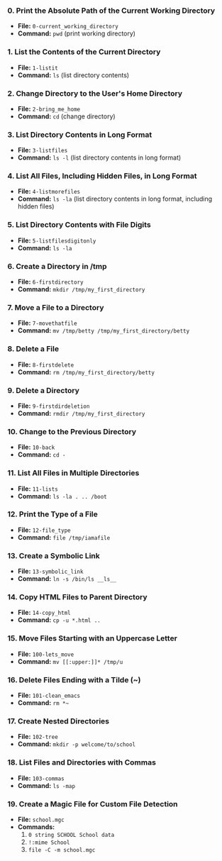 ### 0. Print the Absolute Path of the Current Working Directory
- **File:** `0-current_working_directory`
- **Command:** `pwd` (print working directory)

### 1. List the Contents of the Current Directory
- **File:** `1-listit`
- **Command:** `ls` (list directory contents)

### 2. Change Directory to the User's Home Directory
- **File:** `2-bring_me_home`
- **Command:** `cd` (change directory)

### 3. List Directory Contents in Long Format
- **File:** `3-listfiles`
- **Command:** `ls -l` (list directory contents in long format)

### 4. List All Files, Including Hidden Files, in Long Format
- **File:** `4-listmorefiles`
- **Command:** `ls -la` (list directory contents in long format, including hidden files)

### 5. List Directory Contents with File Digits
- **File:** `5-listfilesdigitonly`
- **Command:** `ls -la`

### 6. Create a Directory in /tmp
- **File:** `6-firstdirectory`
- **Command:** `mkdir /tmp/my_first_directory`

### 7. Move a File to a Directory
- **File:** `7-movethatfile`
- **Command:** `mv /tmp/betty /tmp/my_first_directory/betty`

### 8. Delete a File
- **File:** `8-firstdelete`
- **Command:** `rm /tmp/my_first_directory/betty`

### 9. Delete a Directory
- **File:** `9-firstdirdeletion`
- **Command:** `rmdir /tmp/my_first_directory`

### 10. Change to the Previous Directory
- **File:** `10-back`
- **Command:** `cd -`

### 11. List All Files in Multiple Directories
- **File:** `11-lists`
- **Command:** `ls -la . .. /boot`

### 12. Print the Type of a File
- **File:** `12-file_type`
- **Command:** `file /tmp/iamafile`

### 13. Create a Symbolic Link
- **File:** `13-symbolic_link`
- **Command:** `ln -s /bin/ls __ls__`

### 14. Copy HTML Files to Parent Directory
- **File:** `14-copy_html`
- **Command:** `cp -u *.html ..`

### 15. Move Files Starting with an Uppercase Letter
- **File:** `100-lets_move`
- **Command:** `mv [[:upper:]]* /tmp/u`

### 16. Delete Files Ending with a Tilde (~)
- **File:** `101-clean_emacs`
- **Command:** `rm *~`

### 17. Create Nested Directories
- **File:** `102-tree`
- **Command:** `mkdir -p welcome/to/school`

### 18. List Files and Directories with Commas
- **File:** `103-commas`
- **Command:** `ls -map`

### 19. Create a Magic File for Custom File Detection
- **File:** `school.mgc`
- **Commands:**
  1. `0 string SCHOOL School data`
  2. `!:mime School`
  3. `file -C -m school.mgc`

